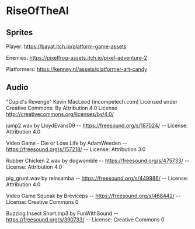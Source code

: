# RiseOfTheAI


## Sprites
Player: https://bayat.itch.io/platform-game-assets

Enemies: https://pixelfrog-assets.itch.io/pixel-adventure-2

Platformers: https://kenney.nl/assets/platformer-art-candy

## Audio

"Cupid's Revenge" Kevin MacLeod (incompetech.com) Licensed under Creative Commons: By Attribution 4.0 License http://creativecommons.org/licenses/by/4.0/

jump2.wav by LloydEvans09 -- https://freesound.org/s/187024/ -- License: Attribution 4.0

Video Game - Die or Lose Life by AdamWeeden -- https://freesound.org/s/157218/ -- License: Attribution 3.0

Rubber Chicken 2.wav by dogwomble -- https://freesound.org/s/475733/ -- License: Attribution 4.0

pig_grunt.wav by reinsamba -- https://freesound.org/s/449986/ -- License: Attribution 4.0

Video Game Squeak by Breviceps -- https://freesound.org/s/468442/ -- License: Creative Commons 0

Buzzing Insect Short.mp3 by FunWithSound -- https://freesound.org/s/390733/ -- License: Creative Commons 0
